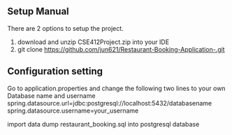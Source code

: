 ## Setup Manual
There are 2 options to setup the project.
1. download and unzip CSE412Project.zip into your IDE
2. git clone https://github.com/jun621/Restaurant-Booking-Application-.git

## Configuration setting 
Go to application.properties and change the following two lines to your own Database name and username 
spring.datasource.url=jdbc:postgresql://localhost:5432/databasename
spring.datasource.username=your_username

import data dump restaurant_booking.sql into postgresql database 


